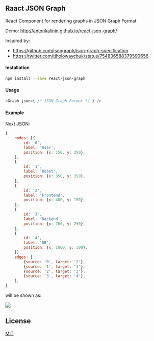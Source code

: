 ## Raact JSON Graph

React Component for rendering graphs in JSON Graph Format

Demo: http://antonkalinin.github.io/react-json-graph/

Inspired by:
- https://github.com/jsongraph/json-graph-specification
- https://twitter.com/tjholowaychuk/status/754836588379590656

#### Installation

```bash
npm install --save react-json-graph
```

#### Usage
```js
<Graph json={ /* JSON Graph Format */ } />
```

#### Example

Next JSON:

```js
{
    nodes: [{
        id: '0',
        label: 'User',
        position: {x: 150, y: 250},
    },
    {
        id: '1',
        label: 'Robot',
        position: {x: 350, y: 350},
    },
    {
        id: '2',
        label: 'Frontend',
        position: {x: 400, y: 150},
    },
    {
        id: '3',
        label: 'Backend',
        position: {x: 700, y: 250},
    },
    {
        id: '4',
        label: 'DB',
        position: {x: 1000, y: 300},
    }],
    edges: [
        {source: '0', target: '2'},
        {source: '1', target: '3'},
        {source: '2', target: '3'},
        {source: '3', target: '4'},
    ],
}
```

will be shown as:

![](https://raw.githubusercontent.com/antonKalinin/react-json-graph/master/static/graph.png)

## License

  [MIT](LICENSE)

